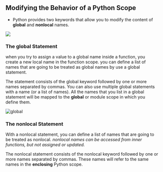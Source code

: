 ## Modifying the Behavior of a Python Scope

* Python provides two keywords that allow you to modify the content of **global** and **nonlocal** names.

![](https://community.dataquest.io/uploads/default/original/1X/6385a29a0cc08eb5fad8382f721a868769a80dc8.png)

### The global Statement

when you try to assign a value to a global name inside a function, you create a new local name in the function scope.  you can define a list of names that are going to be treated as global names by use a global statement. 

The statement consists of the global keyword followed by one or more names separated by commas. You can also use multiple global statements with a name (or a list of names). All the names that you list in a global statement will be mapped to the **global** or module scope in which you define them.

![global](https://imgs.developpaper.com/imgs/202012090302626.jpg)


### The nonlocal Statement

With a nonlocal statement, you can define a list of names that are going to be treated as nonlocal.
*nonlocal names can be accessed from inner functions, but not assigned or updated.*

The nonlocal statement consists of the nonlocal keyword followed by one or more names separated by commas. These names will refer to the same names in the **enclosing** Python scope.